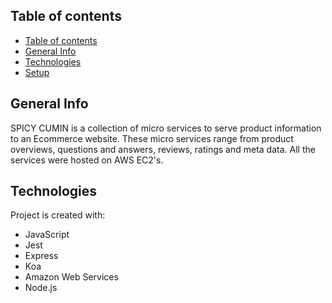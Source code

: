 ## Table of contents

- [Table of contents](#table-of-contents)
- [General Info](#general-info)
- [Technologies](#technologies)
- [Setup](#setup)

## General Info

SPICY CUMIN is a collection of micro services to serve product information to an Ecommerce website. These micro services range from product overviews, questions and answers, reviews, ratings and meta data. All the services were hosted on AWS EC2's.

## Technologies

Project is created with:

- JavaScript
- Jest
- Express
- Koa
- Amazon Web Services
- Node.js

